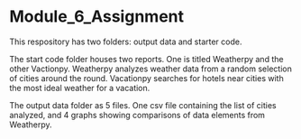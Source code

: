 # Module_6_Assignment
This respository has two folders: output data and starter code. 

The start code folder houses two reports. One is titled Weatherpy and the other 
Vactionpy. Weatherpy analyzes weather data from a random selection of cities
around the round. Vacationpy searches for hotels near cities with the most ideal 
weather for a vacation. 

The output data folder as 5 files. One csv file containing the list of cities 
analyzed, and 4 graphs showing comparisons of data elements from Weatherpy. 